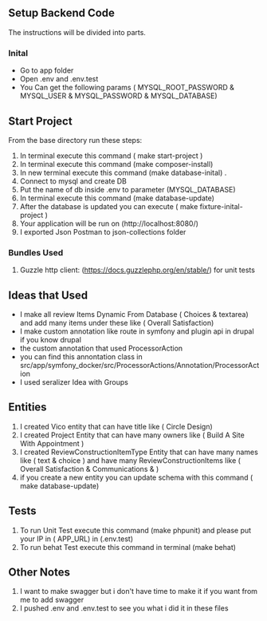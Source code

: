 ## Setup Backend Code

The instructions will be divided into parts. 

### Inital

- Go to app folder
- Open .env and .env.test
- You Can get  the following params ( MYSQL_ROOT_PASSWORD & MYSQL_USER & MYSQL_PASSWORD & MYSQL_DATABASE)

## Start Project
From the base directory run these steps:

1. In terminal execute this command ( make start-project )
2. In terminal execute this command (make composer-install) 
3. In new terminal execute this command (make database-inital) .
4. Connect to mysql and create DB
5. Put the name of db inside .env to parameter (MYSQL_DATABASE) 
6. In terminal execute this command (make database-update)
7. After the database is updated you can execute ( make fixture-inital-project )
8. Your application will be run on (http://localhost:8080/)
9. I exported Json Postman to json-collections folder
### Bundles Used
1. Guzzle http client: (https://docs.guzzlephp.org/en/stable/) for unit tests

## Ideas that Used
* I make all review Items Dynamic From Database ( Choices & textarea) and add many items under these like ( Overall Satisfaction)
* I make custom annotation like route in symfony and plugin api in drupal if you know drupal
* the custom annotation that used ProcessorAction
* you can find this annontation class in src/app/symfony_docker/src/ProcessorActions/Annotation/ProcessorAction
* I used seralizer Idea with Groups 

 
## Entities
 
1. I created Vico entity that can have title like ( Circle Design)
2. I created Project Entity that can have many owners like ( Build A Site With Appointment )
3. I created ReviewConstructionItemType Entity that can have many names like ( text & choice ) and have many ReviewConstructionItems like ( Overall Satisfaction & Communications & )
4. if you create a new entity you can update schema with this command ( make database-update)

## Tests
1. To run Unit Test execute this command (make phpunit) and please put your IP in ( APP_URL) in (.env.test)
2. To run behat Test execute this command in terminal (make behat)

## Other Notes
1. I want to make swagger but i don't have time to make it  if you want from me to add swagger  
2. I pushed .env and .env.test to see you what i did it in these files 